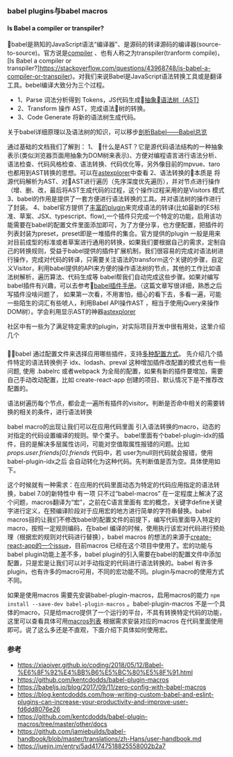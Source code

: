 ###  babel plugins与babel macros

#### Is Babel a compiler or transpiler?
babel是熟知的JavaScript语法“编译器”、是源码的转译源码的编译器(source-to-source)。官方说是[compiler](https://zh.wikipedia.org/wiki/%E7%B7%A8%E8%AD%AF%E5%99%A8) 、也有人称之为transpiler(tranform compile)，[Is Babel a compiler or transpiler?]https://stackoverflow.com/questions/43968748/is-babel-a-compiler-or-transpiler)。对我们来说Babel是JavaScript语法转换工具或是翻译工具。bebel编译大致分为三个过程。

- 1、Parse 词法分析得到 Tokens，JS代码生成[抽象语法树（AST)](https://zh.wikipedia.org/wiki/%E6%8A%BD%E8%B1%A1%E8%AA%9E%E6%B3%95%E6%A8%B9)
- 2、Transform 操作 AST，完成语法树的转换。
- 3、Code Generate 将新的语法树生成代码。

关于babel详细原理以及语法树的知识，可以移步[剖析Babel——Babel总览](http://www.alloyteam.com/2017/04/analysis-of-babel-babel-overview/)

通过基础的文档我们了解到：
1、 什么是AST？它是源代码语法结构的一种抽象表示(类似浏览器页面用抽象为DOM树来表示)、方便对编程语言进行语法分析、语法检查、代码风格检查、语法转换、代码优化等，另外像目前的mpvue、taro 也都用到AST转换的思想。可以在[astexplorer](https://astexplorer.net)中查看
2、语法转换的本质是 将源代码解析为AST、对AST进行遍历（先序深度优先遍历），并对节点进行操作（增、删、改，最后将AST生成代码的过程，这个操作过程采用的是Visitors 模式
3、babel的作用是提供了一套方便进行语法转换的工具。并对语法树的操作进行了封装。
4、babel官方提供了[丰富的plugin](https://babeljs.io/docs/en/plugins/)来完成语法的转译(比如最新的ES标准、草案、JSX、typescript、flow),一个插件只完成一个特定的功能，启用该功能需要在babel的配置文件里面添加即可，为了方便分享，也方便配置，把插件的列表封装为preset，preset即是一堆插件的集合。官方提供的plugin 一般是用来对目前成型的标准或者草案进行通用的转换，如果我们要根据自己的需求，定制自己的转换规则，受益于babel提供的插件扩展机制，我们很容易的完成对语法树进行操作，完成对代码的转译，只需要关注语法的transform这个关键的步骤，自定义Visitor，利用babel提供的API来方便的操作语法树的节点，其他的工作比如语法树解析，遍历算法、代码生成等 babel帮我们自动完成这些步骤。如果对编写babel插件有兴趣，可以去参考[babel插件手册](https://github.com/jamiebuilds/babel-handbook/blob/master/translations/zh-Hans/plugin-handbook.md)。（这篇文章写很详细，熟悉之后写插件没啥问题了， 如果第一次看，不用害怕，细心的看下去，多看一遍，可能一些陌生的词汇有些唬人，利用Babel API操作AST ，相当于使用jQuery来操作DOM树）。学会利用显示AST的神器[astexplorer](https://astexplorer.net) 

社区中有一些为了满足特定需求的plugin，对实际项目开发中很有用处，这里介绍几个
###


babel 通过配置文件来选择应用哪些插件，支持[多种配置方式](https://babeljs.io/docs/en/configuration)。
先介绍几个插件特定的语法转换例子 idx、lodash、preval
这种增加插件改配置的模式也有一些问题, 使用 .babelrc 或者webpack 为全局的配置，如果有新的插件要增加，需要自己手动改动配置，比如 create-react-app 创建的项目、默认情况下是不推荐改配置的。

语法树遍历每个节点，都会走一遍所有插件的visitor。判断是否命中相关的需要转换的相关的条件，进行语法转换

babel macro的出现让我们可以在应用代码里面 引入语法转换的macro，动态的对指定的代码设置编译的规则。举个栗子。
babel里面有个babel-plugin-idx的插件，目的是解决多层属性访问，可能对空值取属性报错的问题。比如 *props.user.friends[0].friends* 代码中，若 user为null则代码就会报错，使用babel-plugin-idx之后 会自动转化为这种代码。先判断值是否为空。具体使用如下。



这个时候就有一种需求：在应用的代码里面动态为特定的代码应用指定的语法转换，babel 7.0的新特性中 有一项 只不过“babel-macros” 在一定程度上解决了这个问题，macros翻译为“宏”，之前在C语言里面有 宏的概念，关键字define关键字进行定义，在预编译阶段对于应用宏的地方进行简单的字符串替换。babel macros目的让我们不修改babel的配置文件的前提下，编写代码里面导入特定的macro，按照一定规则编码，在babel 编译的时候，使用执行该宏对代码进行预处理（根据宏的规则对代码进行替换），babel macros 的想法的来源于[create-react-app的一个issue](https://github.com/facebook/create-react-app/issues/2730)，目前macros 已经在这个项目中使用了。宏的功能与babel plugin功能上差不多，babel plugin的引入需要在babel的配置文件中添加配置，只是宏是让我们可以对手动指定的代码进行语法转换的。babel 有许多plugin，也有许多的macro可用，不同的宏功能不同。plugin与macro的使用方式不同。


如果是使用macros 需要先安装babel-plugin-macros，启用macros的能力 `npm install --save-dev babel-plugin-macros` 。babel-plugin-macros 不是一个具体的macro，只是给macro提供了一个运行的平台，不具有转换特定代码的功能，这里可以查看具体可用[macros列表](https://github.com/kentcdodds/babel-plugin-macros/blob/master/other/docs/macros.md) 根据需求安装对应的macros 在代码里面使用即可。说了这么多还是不直观，下面介绍下具体如何使用宏。







### 参考
- https://xiaoiver.github.io/coding/2018/05/12/Babel-%E6%8F%92%E4%BB%B6%E5%BC%80%E5%8F%91.html
- https://github.com/kentcdodds/babel-plugin-macros
- https://babeljs.io/blog/2017/09/11/zero-config-with-babel-macros
- https://blog.kentcdodds.com/how-writing-custom-babel-and-eslint-plugins-can-increase-your-productivity-and-improve-user-fd6dd8076e26
- https://github.com/kentcdodds/babel-plugin-macros/tree/master/other/docs
- https://github.com/jamiebuilds/babel-handbook/blob/master/translations/zh-Hans/user-handbook.md
- https://juejin.im/entry/5ad41747518825558002b2a7